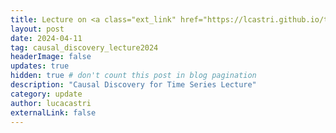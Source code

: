 ```yaml
---
title: Lecture on <a class="ext_link" href="https://lcastri.github.io/talk/causal_discovery_lecture.pdf">Causal Discovery for Time-Series Data</a> in the Artificial Intelligence course of the Computer Science program at the University of Padua.<br>.
layout: post
date: 2024-04-11
tag: causal_discovery_lecture2024
headerImage: false
updates: true
hidden: true # don't count this post in blog pagination
description: "Causal Discovery for Time Series Lecture"
category: update
author: lucacastri
externalLink: false
---
```

